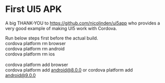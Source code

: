 # First UI5 APK
A big THANK-YOU to https://github.com/nicolinden/ui5app who provides a very good example of making UI5 work with Cordova.

Run below steps first before the actual build.<br />
  cordova platform rm browser<br />
  cordova platform rm android<br />
  cordova platform rm ios<br />
  <br />
  cordova platform add browser<br />
  cordova platform add android@8.0.0 or cordova platform add android@9.0.0<br />
